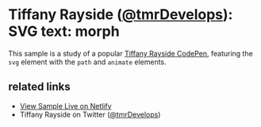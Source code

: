 # Tiffany Rayside ([@tmrDevelops](https://twitter.com/tmrDevelops)): SVG text: morph

This sample is a study of a popular [Tiffany Rayside CodePen](https://codepen.io/tmrDevelops/pen/yybKwd), featuring the `svg` element with the `path` and `animate` elements.

## related links

* [View Sample Live on Netlify](https://rasx-node-js.netlify.com/tiffany-rayside-svg-morph/)
* Tiffany Rayside on Twitter ([@tmrDevelops](https://twitter.com/tmrDevelops))